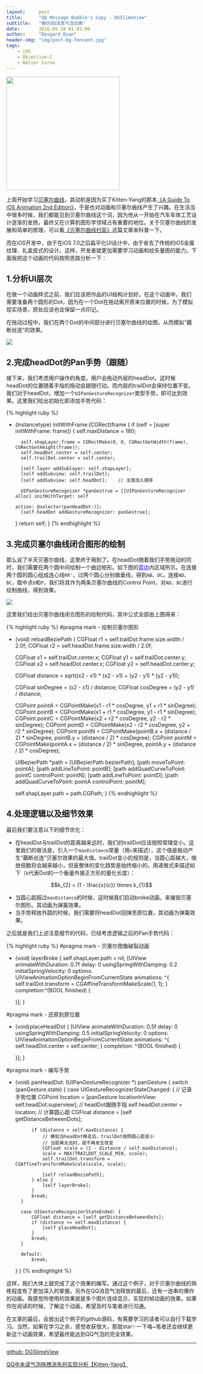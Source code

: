 ```yaml
---
layout:     post
title:      "QQ Message Bubble's Copy - DGSlimeView"
subtitle:   "模仿QQ消息气泡动画"
date:       2016-05-28 01:01:00
author:     "Desgard_Duan"
header-img: "img/post-bg-Tencent.jpg"
tags:
    - iOS
    - Objective-C
    - Bézier Curve
---
```


<img src="/assets/img/post_img/2016-05-28-demo.gif" width="300px" />

上周开始学习[贝塞尔曲线](https://en.wikipedia.org/wiki/B%C3%A9zier_curve)，其动机是因为买了Kitten-Yang的那本[《A Guide To iOS Animation 2nd Edition》](http://book.kittenyang.com/)，于是也对动画和贝塞尔曲线产生了兴趣。在生活当中很多时候，我们都能见到贝塞尔曲线这个词，因为他从一开始在汽车车体工艺设计逐渐的发扬，最终又在计算机图形学领域占有重要的地位。关于贝塞尔曲线的发展和简单的原理，可以看[《贝塞尔曲线扫盲》](http://www.html-js.com/article/1628)这篇文章来科普一下。


而在iOS开发中，由于在iOS 7.0之后扁平化UI设计中，由于省去了传统的iOS金属纹理、礼盒皮式的设计。这样，开发者就更加需要学习动画和绘矢量图的能力。下面我把这个动画的代码按照思路分析一下：


## 1.分析UI层次

在做一个动画样式之前，我们应该把作品的UI结构计划好。在这个动画中，我们需要准备两个圆形的Dot，因为在一个Dot在拖动离开原来位置的时候，为了模拟现实场景，原处应该也会保留一点印记。

在拖动过程中，我们在两个Dot的中间部分进行贝塞尔曲线的绘图，从而模拟“藕断丝连”的效果。

<img src="/assets/img/post_img/2016-05-28-img2.png"/>

## 2.完成headDot的Pan手势（跟随）

接下来，我们考虑用户操作的角度。用户会拖动外层的headDot，这时候headDot的位置随着手指的拖动会跟随行动。而内层的trailDot会保持位置不变。我们对于headDot，增加一个`UIPanGestureRecognizer`类型手势，即可达到效果。这里我们给出初始化即添加手势代码：

{% highlight ruby %}
- (instancetype) initWithFrame:(CGRect)frame {
    if (self = [super initWithFrame: frame]) {
        self.maxDistance = 180;
        
        self.shapLayer.frame = CGRectMake(0, 0, CGRectGetWidth(frame), CGRectGetHeight(frame));
        self.headDot.center = self.center;
        self.trailDot.center = self.center;
        
        [self.layer addSublayer: self.shapLayer];
        [self addSubview: self.trailDot];
        [self addSubview: self.headDot];    // 注意加入顺序
        
        UIPanGestureRecognizer *panGestrue = [[UIPanGestureRecognizer alloc] initWithTarget: self
                                                                                     action: @selector(panHeadDot:)];
        [self.headDot addGestureRecognizer: panGestrue];
        
    }
    return self;
}
{% endhighlight %}

## 3.完成贝塞尔曲线闭合图形的绘制

那么说了半天贝塞尔曲线，这里终于用到了。在headDot随着我们手势拖动的同时，我们需要在两个圆中间绘制一个曲边矩形。如下图的<font color="blue">蓝边</font>内区域所示。在连接两个圆的圆心组成连心线`RR'`，过两个圆心分别做垂线，得到`AB`、`DC`。连接`AD`、`BC`，取中点`O`和`P`，我们将其作为两条贝塞尔曲线的Control Point，对`AD`、`BC`进行绘制曲线，得到效果。

<img src="/assets/img/post_img/2016-05-28-img1.png"/>

这里我们给出贝塞尔曲线闭合图形的绘制代码，其中公式全部由上图得来：

{% highlight ruby %}
#pragma mark - 绘制贝塞尔图形
- (void) reloadBeziePath {
    CGFloat r1 = self.trailDot.frame.size.width / 2.0f;
    CGFloat r2 = self.headDot.frame.size.width / 2.0f;
    
    CGFloat x1 = self.trailDot.center.x;
    CGFloat y1 = self.trailDot.center.y;
    CGFloat x2 = self.headDot.center.x;
    CGFloat y2 = self.headDot.center.y;
    
    CGFloat distance = sqrt((x2 - x1) * (x2 - x1) + (y2 - y1) * (y2 - y1));
    
    CGFloat sinDegree = (x2 - x1) / distance;
    CGFloat cosDegree = (y2 - y1) / distance;
    
    CGPoint pointA = CGPointMake(x1 - r1 * cosDegree, y1 + r1 * sinDegree);
    CGPoint pointB = CGPointMake(x1 + r1 * cosDegree, y1 - r1 * sinDegree);
    CGPoint pointC = CGPointMake(x2 + r2 * cosDegree, y2 - r2 * sinDegree);
    CGPoint pointD = CGPointMake(x2 - r2 * cosDegree, y2 + r2 * sinDegree);
    CGPoint pointN = CGPointMake(pointB.x + (distance / 2) * sinDegree, pointB.y + (distance / 2) * cosDegree);
    CGPoint pointM = CGPointMake(pointA.x + (distance / 2) * sinDegree, pointA.y + (distance / 2) * cosDegree);
    
    UIBezierPath *path = [UIBezierPath bezierPath];
    [path moveToPoint: pointA];
    [path addLineToPoint: pointB];
    [path addQuadCurveToPoint: pointC controlPoint: pointN];
    [path addLineToPoint: pointD];
    [path addQuadCurveToPoint: pointA controlPoint: pointM];
    
    self.shapLayer.path = path.CGPath;
}
{% endhighlight %}

## 4.处理逻辑以及细节效果

最后我们要注意以下的细节优化：

* 在headDot与trailDot的距离越来远时，我们的trailDot应该按照常理变小。这里我们的做法是，引入一个`maxDistance`常量（用`c`来描述），这个值是拖动产生“藕断丝连”贝塞尔效果的最大值。trailDot变小的规则是，当圆心距越大，缩放倍数将会越来越小，但是整体的变化趋势是始终缩小的。用递推式来描述如下（`k`代表Dot的一个衡量外接正方形的量化长度）：

$$k_{2} = (1 - \frac{x}{c}) \times k_{1}$$

* 当圆心距超过`maxDistance`的时候，这时候我们启动broke动画，来摧毁贝塞尔图形。其动画为弹簧效果。
* 当手势释放外圆的时候，我们需要将headDot回弹至原位置，其动画为弹簧效果。

之后就是我们上述注意细节的代码，已经考虑逻辑之后的Pan手势代码：

{% highlight ruby %}
#pragma mark - 贝塞尔图像破裂动画
- (void) layerBroke {
    self.shapLayer.path = nil;
    [UIView animateWithDuration: 0.7f
                          delay: 0
         usingSpringWithDamping: 0.2
          initialSpringVelocity: 0
                        options: UIViewAnimationOptionBeginFromCurrentState
                     animations: ^{
                         self.trailDot.transform = CGAffineTransformMakeScale(1, 1);
                     }
                     completion:^(BOOL finished) {
        
    }];
}

#pragma mark - 还原到原位置
- (void)placeHeadDot {
    [UIView animateWithDuration: 0.5f
                          delay: 0
         usingSpringWithDamping: 0.5
          initialSpringVelocity: 0
                        options: UIViewAnimationOptionBeginFromCurrentState
                     animations: ^{
                         self.headDot.center = self.center;
                     }
                     completion: ^(BOOL finished) {
        
    }];
}

#pragma mark - 编写手势
- (void) panHeadDot: (UIPanGestureRecognizer *) panGesture {
    switch (panGesture.state) {
        case UIGestureRecognizerStateChanged: {
            // 记录手势位置
            CGPoint location = [panGesture locationInView: self.headDot.superview];
            // headDot跟随手指
            self.headDot.center = location;
            // 计算圆心距
            CGFloat distance = [self getDistanceBetweenDots];
            
            if (distance < self.maxDistance) {
                // 模拟当headDot移走后，trailDot按照圆心距变小
                // 当距离太远时，就不再发生改变
                CGFloat scale = (1 - distance / self.maxDistance);
                scale = MAX(TRAILDOT_SCALE_MIN, scale);
                self.trailDot.transform = CGAffineTransformMakeScale(scale, scale);
                
                [self reloadBeziePath];
            } else {
                [self layerBroke];
            }
            break;
        }
        
        case UIGestureRecognizerStateEnded: {
            CGFloat distance = [self getDistanceBetweenDots];
            if (distance >= self.maxDistance) {
                [self placeHeadDot];
            }
            break;
        }
            
        default:
            break;
    }
}
{% endhighlight %}

这样，我们大体上就完成了这个效果的编写。通过这个例子，对于贝塞尔曲线的熟练程度有了更加深入的掌握。另外在QQ消息气泡释放的最后，还有一连串的爆炸的动画。我感觉所使用的效果就是多个图片连续显示，实现的帧动画的效果。如果你在阅读的时候，了解这个动画，希望及时与笔者进行沟通。

在文章的最后，会放出这个例子的github源码，有需要学习的读者可以自行下载学习。当然，如果在学习之余，感觉收获很大，那就star✨一下咯~笔者还会继续更新这个动画效果，希望最终能达到QQ气泡的完全效果。

----
[github: DGSlimeView](https://github.com/dgytdhy/DGSlimeView)

[QQ中未读气泡拖拽消失的实现分析【Kitten-Yang】](http://kittenyang.com/drawablebubble/)

